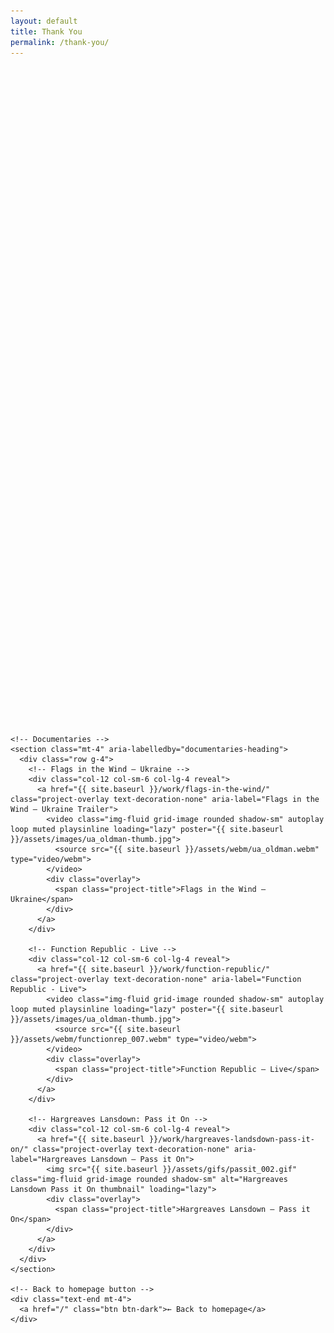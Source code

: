 ```yaml
---
layout: default
title: Thank You
permalink: /thank-you/
---
```


<style>
  .reveal{opacity:0;transform:translateY(14px);transition:opacity .6s,transform .6s}
  .reveal.show{opacity:1;transform:none}
  .hover-lift{transition:transform .2s,box-shadow .2s}
  .hover-lift:hover{transform:translateY(-4px);box-shadow:0 .75rem 2rem rgba(0,0,0,.08)}
  .section-label{letter-spacing:.08em;text-transform:uppercase;font-size:.8rem;color:#6c757d}
  .icon { vertical-align: -2px; margin-right: .4rem; }
</style>

<div class="container mt-5 pt-5">
  <!-- Confirmation -->
  <section class="row justify-content-center">
    <div class="col-lg-8">
      <div class="p-5 border rounded-3 bg-light text-center reveal">
        <h1 class="h4 mb-2">Thanks — your message is in my inbox.</h1>
        <p class="text-muted mb-0">I’ll reply as soon as I can. If it’s time-sensitive, feel free to ping me directly below.</p>
      </div>
    </div>
  </section>

  <!-- Quick connect -->
  <section class="row justify-content-center mt-4">
    <div class="col-lg-8">
      <div class="card shadow-sm hover-lift reveal">
        <div class="card-body p-4 p-md-5">
          <span class="section-label">While you wait</span>
          <div class="row g-3 align-items-center mt-2">
            <div class="col-md-7">
              <div class="d-flex flex-wrap gap-2">
                <!-- Instagram -->
                <a class="btn btn-outline-dark" href="https://instagram.com/kolecava" target="_blank" rel="noopener">
                  <img class="icon" src="/assets/svgs/instagram.svg" alt="" height="18"> Follow on Instagram
                </a>
                <!-- LinkedIn -->
                <a class="btn btn-outline-dark" href="https://www.linkedin.com/in/kolecava" target="_blank" rel="noopener">
                  <img class="icon" src="/assets/svgs/linkedin.svg" alt="" height="18"> Connect on LinkedIn
                </a>
                <!-- WhatsApp (use digits only, no +) -->
                <a class="btn btn-success" href="https://wa.me/447852124084" target="_blank" rel="noopener">
                  <img class="icon" src="/assets/svgs/whatsapp.svg" alt="" height="18"> WhatsApp (UK)
                </a>
                <a class="btn btn-success" href="https://wa.me/421944326204" target="_blank" rel="noopener">
                  <img class="icon" src="/assets/svgs/whatsapp.svg" alt="" height="18"> WhatsApp (SK)
                </a>
              </div>
            </div>
            <div class="col-md-5 text-md-end">
              <div class="small text-muted">Prefer a quick call?</div>
              <div class="fw-semibold">
                <a href="tel:+447852124084" class="me-3">+44 785 2124084</a>
                <a href="tel:+421944326204">+421 944 326 204</a>
              </div>
            </div>
          </div>

          <hr class="my-4">

          <!-- Next steps microcopy -->
          <div class="row g-3">

          <div class="col-md-6">
            <h2 class="h6 mb-3">What happens next</h2>
            <div class="small text-muted">
              <div class="mb-3 d-flex align-items-start">
                <span class="badge rounded-pill bg-dark me-2">1</span>
                I’ll actually read what you wrote (not just skim).
              </div>
              <div class="mb-3 d-flex align-items-start">
                <span class="badge rounded-pill bg-dark me-2">2</span>
                We’ll jump on a quick call if that’s the fastest way to get clarity.
              </div>
              <div class="d-flex align-items-start">
                <span class="badge rounded-pill bg-dark me-2">3</span>
                You’ll leave with a clear plan and a quote that makes sense.
              </div>
            </div>
          </div>

            <div class="col-md-6">
              <h2 class="h6 mb-2">Browse more work</h2>
              <div class="d-grid gap-2">
                <a class="btn btn-dark" target="_blank" href="https://www.youtube.com/embed/YOUR_VIDEO_ID?autoplay=1&mute=0&controls=0&showinfo=0&modestbranding=0&rel=0&loop=1&playlist=P56Fe2VRf5Y">
                  <img class="icon" src="/assets/svgs/play.svg" alt="" height="18"> Watch the showreel
                </a>
                <a class="btn btn-outline-dark" target="_blank" href="/cv-en/">
                  <img class="icon" src="/assets/svgs/file-text.svg" alt="" height="18"> View CV / credits
                </a>
                <a class="btn btn-outline-dark" target="_blank" href="/about-me/">
                  <img class="icon" src="/assets/svgs/user.svg" alt="" height="18"> About me
                </a>
              </div>
            </div>
          </div>

        </div>
      </div>
    </div>
  </section>

<!-- Featured Work -->
<section class="row justify-content-center mt-5">
  <div class="col-lg-8">
    <span class="section-label reveal">Featured work</span>

    <!-- Documentaries -->
    <section class="mt-4" aria-labelledby="documentaries-heading">
      <div class="row g-4">
        <!-- Flags in the Wind – Ukraine -->
        <div class="col-12 col-sm-6 col-lg-4 reveal">
          <a href="{{ site.baseurl }}/work/flags-in-the-wind/" class="project-overlay text-decoration-none" aria-label="Flags in the Wind – Ukraine Trailer">
            <video class="img-fluid grid-image rounded shadow-sm" autoplay loop muted playsinline loading="lazy" poster="{{ site.baseurl }}/assets/images/ua_oldman-thumb.jpg">
              <source src="{{ site.baseurl }}/assets/webm/ua_oldman.webm" type="video/webm">
            </video>
            <div class="overlay">
              <span class="project-title">Flags in the Wind – Ukraine</span>
            </div>
          </a>
        </div>

        <!-- Function Republic - Live -->
        <div class="col-12 col-sm-6 col-lg-4 reveal">
          <a href="{{ site.baseurl }}/work/function-republic/" class="project-overlay text-decoration-none" aria-label="Function Republic - Live">
            <video class="img-fluid grid-image rounded shadow-sm" autoplay loop muted playsinline loading="lazy" poster="{{ site.baseurl }}/assets/images/ua_oldman-thumb.jpg">
              <source src="{{ site.baseurl }}/assets/webm/functionrep_007.webm" type="video/webm">
            </video>
            <div class="overlay">
              <span class="project-title">Function Republic – Live</span>
            </div>
          </a>
        </div>

        <!-- Hargreaves Lansdown: Pass it On -->
        <div class="col-12 col-sm-6 col-lg-4 reveal">
          <a href="{{ site.baseurl }}/work/hargreaves-landsdown-pass-it-on/" class="project-overlay text-decoration-none" aria-label="Hargreaves Lansdown – Pass it On">
            <img src="{{ site.baseurl }}/assets/gifs/passit_002.gif" class="img-fluid grid-image rounded shadow-sm" alt="Hargreaves Lansdown Pass it On thumbnail" loading="lazy">
            <div class="overlay">
              <span class="project-title">Hargreaves Lansdown – Pass it On</span>
            </div>
          </a>
        </div>
      </div>
    </section>

    <!-- Back to homepage button -->
    <div class="text-end mt-4">
      <a href="/" class="btn btn-dark">← Back to homepage</a>
    </div>
  </div>
</section>

</div>

<script>
  // Reveal on scroll
  (function() {
    const els = document.querySelectorAll('.reveal');
    if (!('IntersectionObserver' in window)) { els.forEach(el=>el.classList.add('show')); return; }
    const io = new IntersectionObserver((entries)=>entries.forEach(e=>{ if(e.isIntersecting){ e.target.classList.add('show'); io.unobserve(e.target);} }), {threshold:.15});
    els.forEach(el=>io.observe(el));
  })();
</script>

